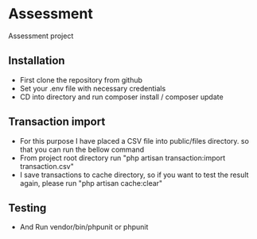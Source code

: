 # Assessment
Assessment project

## Installation

- First clone the repository from github
- Set your .env file with necessary credentials
- CD into directory and run composer install / composer update

## Transaction import
- For this purpose I have placed a CSV file into public/files directory. so that you can run the bellow command
- From project root directory run "php artisan transaction:import transaction.csv"
- I save transactions to cache directory, so if you want to test the result again, please run "php artisan cache:clear"

## Testing
- And Run vendor/bin/phpunit or phpunit
